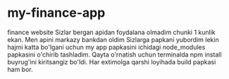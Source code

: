# my-finance-app
finance website
Sizlar bergan apidan foydalana olmadim chunki 1 kunlik ekan.
Men apini markazy bankdan oldim 
Sizlarga papkani yubordim lekin hajmi katta bo'lgani uchun my app papkasini ichidagi node_modules papkasini o'chirib tashladim.
Qayta o'rnatish uchun terminalda npm install buyrug'ini kiritsangiz bo'ldi.
Har extimolga qarshi loyihada build papkasi ham bor.

